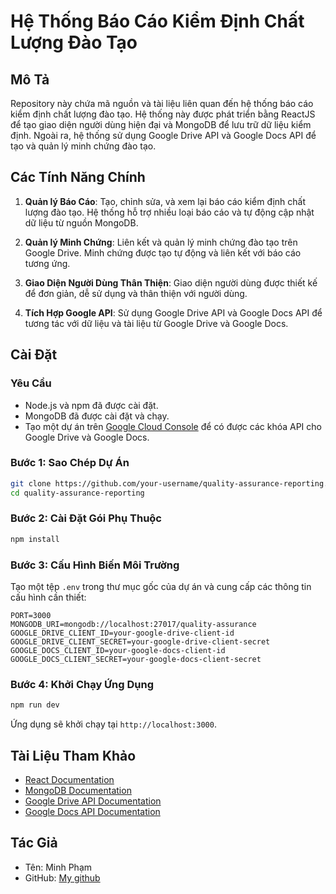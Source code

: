 # Hệ Thống Báo Cáo Kiểm Định Chất Lượng Đào Tạo

## Mô Tả

Repository này chứa mã nguồn và tài liệu liên quan đến hệ thống báo cáo kiểm định chất lượng đào tạo. Hệ thống này được phát triển bằng ReactJS để tạo giao diện người dùng hiện đại và MongoDB để lưu trữ dữ liệu kiểm định. Ngoài ra, hệ thống sử dụng Google Drive API và Google Docs API để tạo và quản lý minh chứng đào tạo.

## Các Tính Năng Chính

1. **Quản lý Báo Cáo**: Tạo, chỉnh sửa, và xem lại báo cáo kiểm định chất lượng đào tạo. Hệ thống hỗ trợ nhiều loại báo cáo và tự động cập nhật dữ liệu từ nguồn MongoDB.

2. **Quản lý Minh Chứng**: Liên kết và quản lý minh chứng đào tạo trên Google Drive. Minh chứng được tạo tự động và liên kết với báo cáo tương ứng.

3. **Giao Diện Người Dùng Thân Thiện**: Giao diện người dùng được thiết kế để đơn giản, dễ sử dụng và thân thiện với người dùng.

4. **Tích Hợp Google API**: Sử dụng Google Drive API và Google Docs API để tương tác với dữ liệu và tài liệu từ Google Drive và Google Docs.

## Cài Đặt

### Yêu Cầu

- Node.js và npm đã được cài đặt.
- MongoDB đã được cài đặt và chạy.
- Tạo một dự án trên [Google Cloud Console](https://console.developers.google.com/) để có được các khóa API cho Google Drive và Google Docs.

### Bước 1: Sao Chép Dự Án

```bash
git clone https://github.com/your-username/quality-assurance-reporting.git
cd quality-assurance-reporting
```

### Bước 2: Cài Đặt Gói Phụ Thuộc

```bash
npm install
```

### Bước 3: Cấu Hình Biến Môi Trường

Tạo một tệp `.env` trong thư mục gốc của dự án và cung cấp các thông tin cấu hình cần thiết:

```plaintext
PORT=3000
MONGODB_URI=mongodb://localhost:27017/quality-assurance
GOOGLE_DRIVE_CLIENT_ID=your-google-drive-client-id
GOOGLE_DRIVE_CLIENT_SECRET=your-google-drive-client-secret
GOOGLE_DOCS_CLIENT_ID=your-google-docs-client-id
GOOGLE_DOCS_CLIENT_SECRET=your-google-docs-client-secret
```

### Bước 4: Khởi Chạy Ứng Dụng

```bash
npm run dev
```

Ứng dụng sẽ khởi chạy tại `http://localhost:3000`.

## Tài Liệu Tham Khảo

- [React Documentation](https://reactjs.org/docs)
- [MongoDB Documentation](https://docs.mongodb.com/)
- [Google Drive API Documentation](https://developers.google.com/drive)
- [Google Docs API Documentation](https://developers.google.com/docs)

## Tác Giả

- Tên: Minh Phạm
- GitHub: [My github](https://github.com/minhphamhk123)
